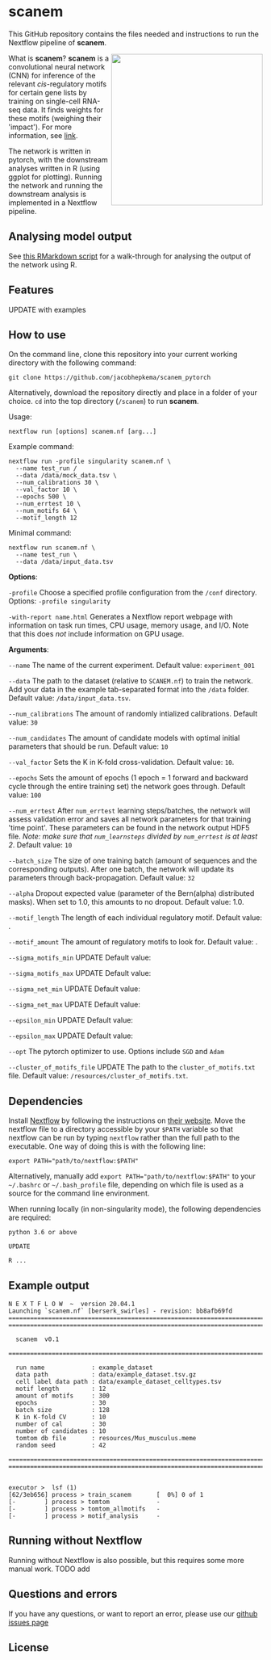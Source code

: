 # scanem 

This GitHub repository contains the files needed and instructions to run the Nextflow pipeline of **scanem**.

<img src="https://github.com/jacobhepkema/scanem_pytorch/raw/master/scanem_logo.png" width=300 align=right>

What is **scanem**? **scanem** is a convolutional neural network (CNN) for inference of the relevant *cis*-regulatory motifs for certain gene lists by training on single-cell RNA-seq data. It finds weights for these motifs (weighing their 'impact'). For more information, see [link](#).

The network is written in pytorch, with the downstream analyses written in R (using ggplot for plotting). Running the network and running the downstream analysis is implemented in a Nextflow pipeline. 

## Analysing model output

See [this RMarkdown script](#AddLink) for a walk-through for analysing the output of the network using R. 

## Features

UPDATE with examples

## How to use

On the command line, clone this repository into your current working directory with the following command:
```
git clone https://github.com/jacobhepkema/scanem_pytorch
```
Alternatively, download the repository directly and place in a folder of your choice. 
`cd` into the top directory (`/scanem`) to run **scanem**.

Usage:
```
nextflow run [options] scanem.nf [arg...]
```

Example command:
```
nextflow run -profile singularity scanem.nf \
  --name test_run /
  --data /data/mock_data.tsv \
  --num_calibrations 30 \
  --val_factor 10 \
  --epochs 500 \
  --num_errtest 10 \
  --num_motifs 64 \
  --motif_length 12
```

Minimal command:
```
nextflow run scanem.nf \
  --name test_run \
  --data /data/input_data.tsv 
```

**Options**:

`-profile`
Choose a specified profile configuration from the `/conf` directory. Options:
`-profile singularity` 

`-with-report name.html`
Generates a Nextflow report webpage with information on task run times, CPU usage, memory usage, and I/O. Note that this does _not_ include information on GPU usage.

<!-- Options include `local` (default option), `lsf`, and `docker`. The `lsf` profile  uses a [Singularity](https://sylabs.io/docs/) image (built from [this git repo](https://github.com/jacobhepkema/scanem-wip) using [Singularity Hub](https://singularity-hub.org/)). For more options, see the [Nextflow documentation](https://www.nextflow.io/docs/latest/index.html) or run `nextflow run -h`. The cache directory for the Singularity image can be set in `/conf/lsf.config` by setting `cacheDir = ...` -->

**Arguments**:

`--name`
The name of the current experiment. Default value: `experiment_001`

`--data`
The path to the dataset (relative to `SCANEM.nf`) to train the network. Add your data in the example tab-separated format into the `/data` folder. Default value: `/data/input_data.tsv`.

`--num_calibrations`
The amount of randomly intialized calibrations. Default value: `30`

`--num_candidates`
The amount of candidate models with optimal initial parameters that should be run. Default value: `10`

`--val_factor`
Sets the K in K-fold cross-validation. Default value: `10`.

`--epochs`
Sets the amount of epochs (1 epoch = 1 forward and backward cycle through the entire training set) the network goes through. Default value: `100`

`--num_errtest`
After `num_errtest` learning steps/batches, the network will assess validation error and saves all network parameters for that training 'time point'. These parameters can be found in the network output HDF5 file. *Note: make sure that `num_learnsteps` divided by `num_errtest` is at least 2*. Default value: `10`

`--batch_size`
The size of one training batch (amount of sequences and the corresponding outputs). After one batch, the network will update its parameters through back-propagation. Default value: `32`

`--alpha`
Dropout expected value (parameter of the Bern(alpha) distributed masks). When set to 1.0, this amounts to no dropout. Default value: 1.0.

`--motif_length`
The length of each individual regulatory motif. Default value: .

`--motif_amount`
The amount of regulatory motifs to look for. Default value: .

`--sigma_motifs_min`
UPDATE Default value: 

`--sigma_motifs_max`
UPDATE Default value: 

`--sigma_net_min`
UPDATE Default value: 

`--sigma_net_max`
UPDATE Default value: 

`--epsilon_min`
UPDATE Default value: 

`--epsilon_max`
UPDATE Default value: 

`--opt`
The pytorch optimizer to use. Options include `SGD` and `Adam`

`--cluster_of_motifs_file`
UPDATE The path to the `cluster_of_motifs.txt` file. Default value: `/resources/cluster_of_motifs.txt`.

## Dependencies

Install [Nextflow](https://www.nextflow.io/docs/latest/getstarted.html#installation) by following the instructions on [their website](https://www.nextflow.io/docs/latest/getstarted.html#installation). 
Move the nextflow file to a directory accessible by your `$PATH` variable so that nextflow can be run by typing `nextflow` rather than the full path to the executable. One way of doing this is with the following line:
```
export PATH="path/to/nextflow:$PATH"
```
Alternatively, manually add `export PATH="path/to/nextflow:$PATH"` to your `~/.bashrc` or `~/.bash_profile` file, depending on which file is used as a source for the command line environment. 

When running locally (in non-singularity mode), the following dependencies are required:
```
python 3.6 or above

UPDATE

R ...
```

<!--
## Included files

```
.
├── bin
│   ├── scanem_downstream_analysis.r
│   ├── scanem_functions.r
│   ├── scanem_model.py
│   ├── scanem_run.py
│   └── scanem_utils.py
├── conf
│   ├── singularity.config
│   └── singularity_nopy.config
├── data
│   └── mock_data.tsv
├── data_generation
│   ├── create_dataset.r
│   ├── genelist.txt
│   ├── hg38_500bp_promoters.fa.gz
│   ├── mm10_500bp_promoters.fa.gz
│   └── README.md
├── LICENSE
├── nextflow.config
├── output
├── README.md
├── resources
│   ├── cluster_of_motifs.txt
│   ├── Homo_sapiens.meme
│   ├── JASPAR2020_CORE_vertebrates_nr_pfms_meme.txt
│   └── Mus_musculus.meme
├── scanem_logo.png
├── scanem.nf
└── scanem_workflow.png
```

-->

## Example output
```
N E X T F L O W  ~  version 20.04.1
Launching `scanem.nf` [berserk_swirles] - revision: bb8afb69fd
=========================================================================
=========================================================================

  scanem  v0.1 

=========================================================================

  run name             : example_dataset
  data path            : data/example_dataset.tsv.gz
  cell label data path : data/example_dataset_celltypes.tsv
  motif length         : 12
  amount of motifs     : 300
  epochs               : 30
  batch size           : 128
  K in K-fold CV       : 10
  number of cal        : 30 
  number of candidates : 10
  tomtom db file       : resources/Mus_musculus.meme  
  random seed          : 42     

=========================================================================
=========================================================================

         
executor >  lsf (1)
[62/3eb656] process > train_scanem       [  0%] 0 of 1
[-        ] process > tomtom             -
[-        ] process > tomtom_allmotifs   -
[-        ] process > motif_analysis     -
```

## Running without Nextflow

Running without Nextflow is also possible, but this requires some more manual work. 
TODO add


## Questions and errors
If you have any questions, or want to report an error, please use our [github issues page](https://github.com/jacobhepkema/scanem_pytorch/issues)


## License
